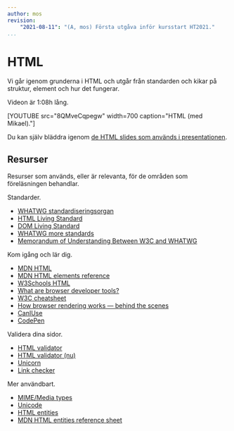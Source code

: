 ```yaml
---
author: mos
revision:
    "2021-08-11": "(A, mos) Första utgåva inför kursstart HT2021."
...
```

HTML
====================

Vi går igenom grunderna i HTML och utgår från standarden och kikar på struktur, element och hur det fungerar.

Videon är 1:08h lång.

[YOUTUBE src="8QMveCqpegw" width=700 caption="HTML (med Mikael)."]

Du kan själv bläddra igenom [de HTML slides som används i presentationen](https://dbwebb-se.github.io/webtec/docs/lecture/L02-html/slide.html).



Resurser
------------------------

Resurser som används, eller är relevanta, för de områden som föreläsningen behandlar.

Standarder.

* [WHATWG standardiseringsorgan](https://whatwg.org/)
* [HTML Living Standard](https://html.spec.whatwg.org/)
* [DOM Living Standard](https://dom.spec.whatwg.org/)
* [WHATWG more standards](https://spec.whatwg.org/)
* [Memorandum of Understanding Between W3C and WHATWG](https://www.w3.org/2019/04/WHATWG-W3C-MOU.html)

Kom igång och lär dig.

* [MDN HTML](https://developer.mozilla.org/en-US/docs/Web/HTML)
* [MDN HTML elements reference](https://developer.mozilla.org/en-US/docs/Web/HTML/Element)
* [W3Schools HTML](https://www.w3schools.com/html/)
* [What are browser developer tools?](https://developer.mozilla.org/en-US/docs/Learn/Common_questions/What_are_browser_developer_tools)
* [W3C cheatsheet](https://www.w3.org/2009/cheatsheet/)
* [How browser rendering works — behind the scenes](https://blog.logrocket.com/how-browser-rendering-works-behind-scenes/)
* [CanIUse](https://caniuse.com/)
* [CodePen](https://codepen.io/)

Validera dina sidor.

* [HTML validator](https://validator.w3.org/)
* [HTML validator (nu)](https://validator.w3.org/nu/)
* [Unicorn](https://validator.w3.org/unicorn/)
* [Link checker](https://validator.w3.org/checklink)

Mer användbart.

* [MIME/Media types](https://en.wikipedia.org/wiki/Media_type)
* [Unicode](https://en.wikipedia.org/wiki/Unicode)
* [HTML entities](https://en.wikipedia.org/wiki/List_of_XML_and_HTML_character_entity_references)
* [MDN HTML entities reference sheet](https://dev.w3.org/html5/html-author/charref)
